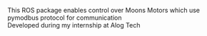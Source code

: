 <p>This ROS package enables control over Moons Motors which use pymodbus protocol for communication <br>
Developed during my internship at Alog Tech <p>
